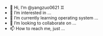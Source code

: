 - 👋 Hi, I’m @yangzuo0621 :gemini:
- 👀 I’m interested in ...
- 🌱 I’m currently learning operating system ...
- 💞️ I’m looking to collaborate on ...
- 📫 How to reach me, just ...
<!---
yangzuo0621/yangzuo0621 is a ✨ special ✨ repository because its `README.md` (this file) appears on your GitHub profile.
You can click the Preview link to take a look at your changes.
--->
